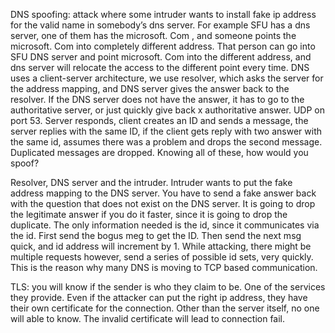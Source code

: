 DNS spoofing: attack where some intruder wants to install fake ip address for the valid name in somebody’s dns server. For example SFU has a dns server, one of them has the microsoft. Com , and someone points the microsoft. Com into completely different address. That person can go into SFU DNS server and point microsoft. Com into the different address, and dns server will relocate the access to the different point every time. DNS uses a client-server architecture, we use resolver, which asks the server for the address mapping, and DNS server gives the answer back to the resolver. If the DNS server does not have the answer, it has to go to the authoritative server,  or just quickly give back x authoritative answer. UDP on port 53. Server responds, client creates an ID and sends a message, the server replies with the same ID, if the client gets reply with two answer with the same id, assumes there was a problem and drops the second message. Duplicated messages are dropped. Knowing all of these, how would you spoof?

Resolver, DNS server and the intruder. Intruder wants to put the fake address mapping to the DNS server. You have to send a fake answer back with the question that does not exist on the DNS server. It is going to drop the legitimate answer if you do it faster, since it is going to drop the duplicate. The only information needed is the id, since it communicates via the id. First send the bogus meg to get the ID. Then send the next msg quick, and id address will increment by 1. While attacking, there might be multiple requests however, send a series of possible id sets, very quickly. This is the reason why many DNS is moving to TCP based communication. 

TLS: you will know if the sender is who they claim to be. One of the services they provide. Even if the attacker can put the right ip address, they have their own certificate for the connection. Other than the server itself, no one will able to know. The invalid certificate will lead to connection fail. 


